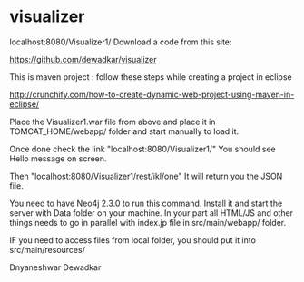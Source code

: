 # visualizer
localhost:8080/Visualizer1/
Download a code from this site:

https://github.com/dewadkar/visualizer 

This is maven project : follow these steps while creating a project in eclipse

http://crunchify.com/how-to-create-dynamic-web-project-using-maven-in-eclipse/ 


Place the Visualizer1.war file from above and place it in TOMCAT_HOME/webapp/ folder and start manually to load it. 

Once done check the link "localhost:8080/Visualizer1/" 
You should see Hello message on screen.

Then 
"localhost:8080/Visualizer1/rest/ikl/one"
It will return you the JSON file. 

You need to have Neo4j 2.3.0 to run this command. Install it and start the server with Data folder on your machine.
In your part all HTML/JS and other things needs to go in parallel with index.jp file in src/main/webapp/ folder.

IF you need to access files from local folder, you should put it into
src/main/resources/ 










Dnyaneshwar Dewadkar
